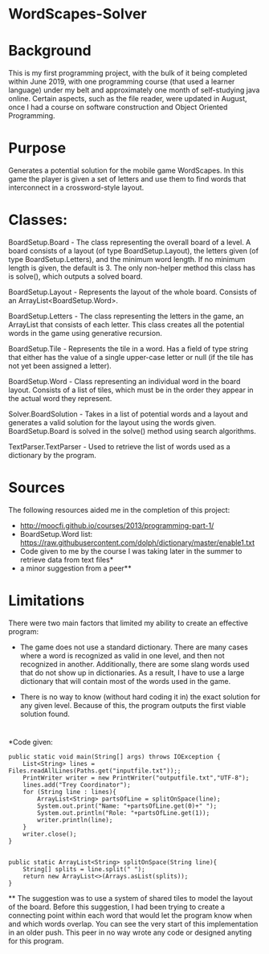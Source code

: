 # WordScapes-Solver

# Background

This is my first programming project, with the bulk of it being completed within June 2019, with one programming course (that used a learner language) under my belt and approximately one month of self-studying java online. Certain aspects, such as the file reader, were updated in August, once I had a course on software construction and Object Oriented Programming.

# Purpose

Generates a potential solution for the mobile game WordScapes. In this game the player is given a set of letters and use them to find words that interconnect in a crossword-style layout.

# Classes:

BoardSetup.Board - The class representing the overall board of a level. A board consists of a layout (of type BoardSetup.Layout), the letters given (of type BoardSetup.Letters), and the minimum word length. If no minimum length is given, the default is 3. The only non-helper method this class has is solve(), which outputs a solved board.

BoardSetup.Layout - Represents the layout of the whole board. Consists of an ArrayList<BoardSetup.Word>.
 
BoardSetup.Letters - The class representing the letters in the game, an ArrayList<String> that consists of each letter. This class creates all the potential words in the game using generative recursion.
 
BoardSetup.Tile - Represents the tile in a word. Has a field of type string that either has the value of a single upper-case letter or null (if the tile has not yet been assigned a letter).
  
BoardSetup.Word - Class representing an individual word in the board layout. Consists of a list of tiles, which must be in the order they appear in the actual word they represent.
  
Solver.BoardSolution - Takes in a list of potential words and a layout and generates a valid solution for the layout using the words given. BoardSetup.Board is solved in the solve() method using search algorithms.

TextParser.TextParser - Used to retrieve the list of words used as a dictionary by the program.

# Sources

The following resources aided me in the completion of this project:

  - http://moocfi.github.io/courses/2013/programming-part-1/
  - BoardSetup.Word list: https://raw.githubusercontent.com/dolph/dictionary/master/enable1.txt
  - Code given to me by the course I was taking later in the summer to retrieve data from text files*
  - a minor suggestion from a peer**

# Limitations

There were two main factors that limited my ability to create an effective program:

 - The game does not use a standard dictionary. There are many cases where a word is recognized as valid in one level, and then not        recognized in another. Additionally, there are some slang words used that do not show up in dictionaries. As a result, I have to use    a large dictionary that will contain most of the words used in the game.
 
 - There is no way to know (without hard coding it in) the exact solution for any given level. Because of this, the program outputs the    first viable solution found.

#  

*Code given:

    public static void main(String[] args) throws IOException {
        List<String> lines = Files.readAllLines(Paths.get("inputfile.txt"));;
        PrintWriter writer = new PrintWriter("outputfile.txt","UTF-8");
        lines.add("Trey Coordinator");
        for (String line : lines){
            ArrayList<String> partsOfLine = splitOnSpace(line);
            System.out.print("Name: "+partsOfLine.get(0)+" ");
            System.out.println("Role: "+partsOfLine.get(1));
            writer.println(line);
        }
        writer.close();
    }


    public static ArrayList<String> splitOnSpace(String line){
        String[] splits = line.split(" ");
        return new ArrayList<>(Arrays.asList(splits));
    }
  
** The suggestion was to use a system of shared tiles to model the layout of the board. Before this suggestion, I had been trying to create a connecting point within each word that would let the program know when and which words overlap. You can see the very start of this implementation in an older push. This peer in no way wrote any code or designed anyting for this program.

